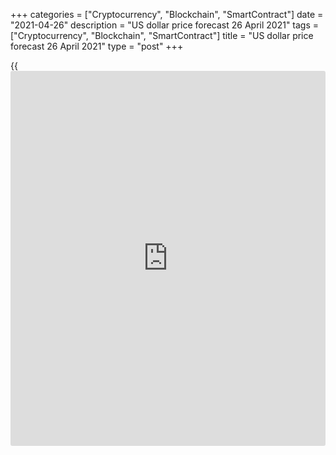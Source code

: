 +++
categories = ["Cryptocurrency", "Blockchain", "SmartContract"]
date = "2021-04-26"
description = "US dollar price forecast 26 April 2021"
tags = ["Cryptocurrency", "Blockchain", "SmartContract"]
title = "US dollar price forecast 26 April 2021"
type = "post"
+++

{{<iframe id="large-banner" src="https://www.bounty.group/#slide=16.0" width="100%" height="600" scrolling="no" style="border: 0px solid rgb(216, 221, 230); border-radius: 3px;">}}

2021-04-26

2021-04-26

When will the dollar turn off the money flow? Forecast as of
26.04.2021Dmitri Demidenko

Successful vaccination and explosive GDP growth give the Fed reasons to
consider the tapering of the QE. Nonetheless, the experience of the
taper tantrum in 2013 suggests it will not be easy. Will Jerome Powell
solve the task? Let us discuss the Forex outlook and make up a
[EURUSD][1] trading plan.

## Weekly US dollar fundamental forecast

In March, the US dollar grew amid the US exclusivity, and [investor](https://www.fintechee.com/tutorial-for-forex-trading/investor-mode/)s
admired the vaccination speed and the US economic rebound. In April,
everything has dramatically changed. The exclusivity fades as many
countries are speeding up vaccination campaigns, and their economies are
set to grow rapidly during the rest of the year. In addition to the WHO
announcement that the number of coronavirus cases is increasing in all
regions of the world except Europe, this circumstance allowed the
[EURUSD][1] bulls to drive the price above the base of figure 21.

About 68% of the adult population received at least one dose of the
coronavirus vaccine in the USA. Furthermore, the US services PMI hit an
all-time high of 63.1 in April. However, [investor](https://www.fintechee.com/tutorial-for-forex-trading/investor-mode/)s will hardly be
surprised with these data. Another matter is strong economic data in the
euro area. The euro-area manufacturing PMI has hit its all-time high,
and the services PMI has exceeded level 50 for the first time in eight
months, indicating the economic expansion.

### Dynamics of euro-area PMIs

 _Source_ _: Bloomberg_

According to Bloomberg experts, the euro-area GDP contracted by 0.8%
Q-o-Q in the first quarter, which means the currency bloc should face a
double-dip recession. Nonetheless, the downturn resulted from lockdowns
is temporary, which is proven by the euro-area PMI data.

The euro-area positive PMI data, the increase in the vaccination speed,
the seasonal pandemic decline in Europe are likely to affect the
Governing Council’s decisions in the near future. According to
Bloomberg’s source familiar with the matter, the ECB April meeting was
relatively calm, but there should be a heated debate at the next meeting
on June 10. Some ECB officials call for the PEPP reduction already in
the third quarter.

The Fed, whose meeting along with the publication of the US and European
GDP data will become the highlights of the current week, has a different
task. The major experience the Fed has drawn from the 2013 taper tantrum
is that there are limits to the central bank's ability to calm financial
markets amid a move towards tighter monetary [policy](https://www.fintechee.com/policy/). The main question
that will be discussed at the next FOMC meetings is [how to](https://www.playgroundfx.com/blog/forex-trading-how-to/) inform
[investor](https://www.fintechee.com/tutorial-for-forex-trading/investor-mode/)s about turning off the money flow correctly. In my opinion,
despite the success of the US economy, it will be pretty easy for Jerome
Powell to reassure [investor](https://www.fintechee.com/tutorial-for-forex-trading/investor-mode/)s now, as the US fight against the pandemic
has not finished yet.

If the Fed Chair does not scare financial markets, and his speech at the
press conference does not result in the Treasury yields rally,
speculators will be able to sell the US dollar further.

### Dynamics of USD index and US dollar speculative positions



 _Source_ _: Bloomberg_

### Weekly [EURUSD][1] trading plan

I believe the factors of the euro-area double-dip recession and the US
GDP surge in the first quarter have already been priced in the
[EURUSD][1]. Therefore, if the actual data will be close to the
forecasts, one could buy the pair on the correction with the buy targets
at 1.2155 and 1.218 [suggested earlier][2].



## Price chart of EURUSD in real time mode

The content of this article reflects the author’s opinion and does not
necessarily reflect the official position of LiteForex. The material
published on this page is provided for informational purposes only and
should not be considered as the provision of investment advice for the
purposes of Directive 2004/39/EC.

Rate this article:

{{value}}

( {{count}} {{title}} )

   1. my.liteforex.com/trading/chart?symbol=EURUSD&returnUrl=true
   2. www.liteforex.com/blog/analysts-opinions/euro-throws-out-a-feeler-forecast-as-of-22042021/